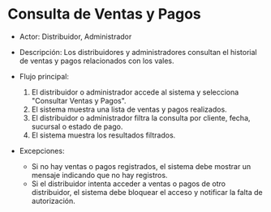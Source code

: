 # Consulta de Ventas y Pagos

- Actor: Distribuidor, Administrador
- Descripción: Los distribuidores y administradores consultan el historial de ventas y pagos relacionados con los vales.
- Flujo principal:

  1. El distribuidor o administrador accede al sistema y selecciona "Consultar Ventas y Pagos".
  2. El sistema muestra una lista de ventas y pagos realizados.
  3. El distribuidor o administrador filtra la consulta por cliente, fecha, sucursal o estado de pago.
  4. El sistema muestra los resultados filtrados.

- Excepciones:
  - Si no hay ventas o pagos registrados, el sistema debe mostrar un mensaje indicando que no hay registros.
  - Si el distribuidor intenta acceder a ventas o pagos de otro distribuidor, el sistema debe bloquear el acceso y notificar la falta de autorización.
